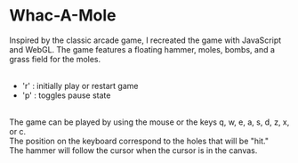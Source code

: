 # Whac-A-Mole

Inspired by the classic arcade game, I recreated the game with JavaScript and WebGL. The game features a floating hammer, moles, bombs, and a grass field for the moles. <br />
<br />
- 'r' : initially play or restart game <br />
- 'p' : toggles pause state <br />
<br />
The game can be played by using the mouse or the keys q, w, e, a, s, d, z, x, or c. <br />
The position on the keyboard correspond to the holes that will be "hit." <br />
The hammer will follow the cursor when the cursor is in the canvas. 
